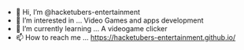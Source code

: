 - 👋 Hi, I’m @hacketubers-entertainment
- 👀 I’m interested in ... Video Games and apps development
- 🌱 I’m currently learning ... A videogame clicker 
- 📫 How to reach me ... https://hacketubers-entertainment.github.io/

<!---
hacketubers-entertainment/hacketubers-entertainment is a ✨ special ✨ repository because its `README.md` (this file) appears on your GitHub profile.
You can click the Preview link to take a look at your changes.
--->
